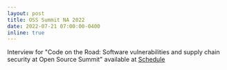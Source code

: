 ```yaml
---
layout: post
title: OSS Summit NA 2022
date: 2022-07-21 07:00:00-0400
inline: true
---
```


Interview for "Code on the Road: Software vulnerabilities and supply chain security at Open Source Summit" available at <a href="https://developer.ibm.com/videos/code-on-the-road-ep-1-software-supply-chain-security/">Schedule</a>

 
